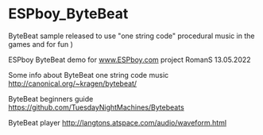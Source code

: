 # ESPboy_ByteBeat
ByteBeat sample released to use "one string code" procedural music in the games and for fun ) 


ESPboy ByteBeat demo
for www.ESPboy.com project
RomanS 13.05.2022

Some info about ByteBeat one string code music
http://canonical.org/~kragen/bytebeat/

ByteBeat beginners guide
https://github.com/TuesdayNightMachines/Bytebeats

ByteBeat player
http://langtons.atspace.com/audio/waveform.html

